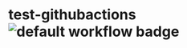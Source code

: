 # test-githubactions ![default workflow badge](https://github.com/gslin/test-githubactions/actions/workflows/default.yml/badge.svg)
